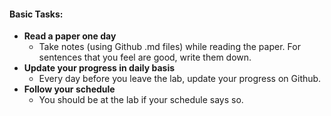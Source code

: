 #### Basic Tasks: 
* **Read a paper one day** 
  * Take notes (using Github .md files) while reading the paper. For sentences that you feel are good, write them down. 
* **Update your progress in daily basis**
  * Every day before you leave the lab, update your progress on Github. 
* **Follow your schedule**
  * You should be at the lab if your schedule says so. 